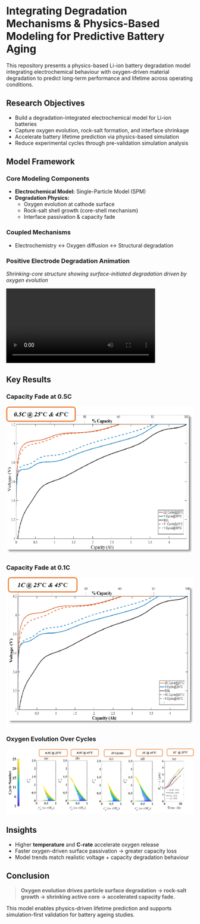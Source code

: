 # Integrating Degradation Mechanisms & Physics-Based Modeling for Predictive Battery Aging

This repository presents a physics-based Li-ion battery degradation model integrating electrochemical behaviour with oxygen-driven material degradation to predict long-term performance and lifetime across operating conditions.

## Research Objectives

- Build a degradation-integrated electrochemical model for Li-ion batteries
- Capture oxygen evolution, rock-salt formation, and interface shrinkage
- Accelerate battery lifetime prediction via physics-based simulation
- Reduce experimental cycles through pre-validation simulation analysis

## Model Framework

### Core Modeling Components
- **Electrochemical Model:** Single-Particle Model (SPM)
- **Degradation Physics:**
  - Oxygen evolution at cathode surface
  - Rock-salt shell growth (core-shell mechanism)
  - Interface passivation & capacity fade

### Coupled Mechanisms
- Electrochemistry ↔ Oxygen diffusion ↔ Structural degradation

### Positive Electrode Degradation Animation
 *Shrinking-core structure showing surface-initiated degradation driven by oxygen evolution*

<video src="Positive_Electrode_Degredation_GIF.mp4" width="400" controls></video>

## Key Results

### Capacity Fade at 0.5C
![Capacity Fade at 0.5C](Capacity%20Fade%20Figures/capacity_fade_0.5C.png)

### Capacity Fade at 0.1C
![Capacity Fade at 0.1C](Capacity%20Fade%20Figures/capacity_fade_01C.png)

### Oxygen Evolution Over Cycles
![Oxygen Evolution](Capacity%20Fade%20Figures/Oxygen%20Evolution.png)

## Insights

- Higher **temperature** and **C-rate** accelerate oxygen release
- Faster oxygen-driven surface passivation → greater capacity loss
- Model trends match realistic voltage + capacity degradation behaviour


## Conclusion

> **Oxygen evolution drives particle surface degradation → rock-salt growth → shrinking active core → accelerated capacity fade.**

This model enables physics-driven lifetime prediction and supports simulation-first validation for battery ageing studies.


